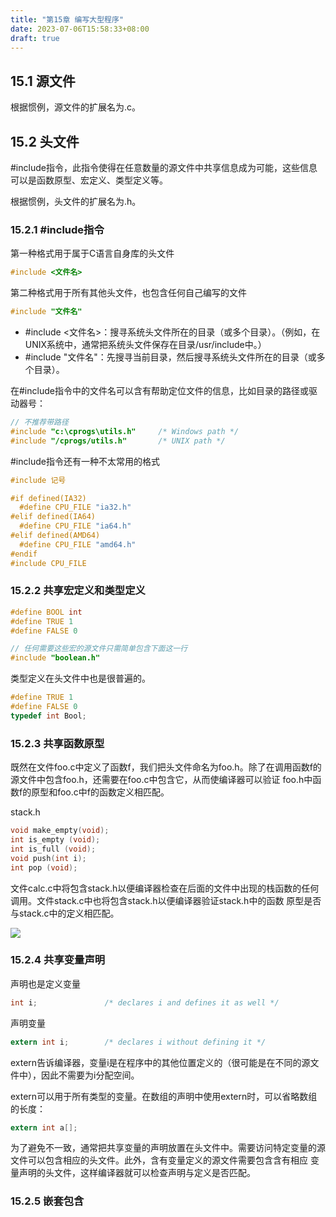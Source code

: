```yaml
---
title: "第15章 编写大型程序"
date: 2023-07-06T15:58:33+08:00
draft: true
---
```


## 15.1 源文件

根据惯例，源文件的扩展名为.c。

## 15.2 头文件

#include指令，此指令使得在任意数量的源文件中共享信息成为可能，这些信息可以是函数原型、宏定义、类型定义等。

根据惯例，头文件的扩展名为.h。

### 15.2.1 #include指令

第一种格式用于属于C语言自身库的头文件

```c
#include <文件名>
```

第二种格式用于所有其他头文件，也包含任何自己编写的文件

```c
#include "文件名"
```

- #include <文件名>：搜寻系统头文件所在的目录（或多个目录）。（例如，在UNIX系统中，通常把系统头文件保存在目录/usr/include中。）
- #include "文件名"：先搜寻当前目录，然后搜寻系统头文件所在的目录（或多个目录）。

在#include指令中的文件名可以含有帮助定位文件的信息，比如目录的路径或驱动器号：

```c
// 不推荐带路径
#include "c:\cprogs\utils.h"     /* Windows path */
#include "/cprogs/utils.h"       /* UNIX path */
```

#include指令还有一种不太常用的格式

```c
#include 记号
```

```c
#if defined(IA32)
  #define CPU_FILE "ia32.h"
#elif defined(IA64)
  #define CPU_FILE "ia64.h"
#elif defined(AMD64)
  #define CPU_FILE "amd64.h"
#endif
#include CPU_FILE
```

### 15.2.2 共享宏定义和类型定义

```c
#define BOOL int
#define TRUE 1
#define FALSE 0

// 任何需要这些宏的源文件只需简单包含下面这一行
#include "boolean.h"
```

类型定义在头文件中也是很普遍的。

```c
#define TRUE 1
#define FALSE 0
typedef int Bool;
```

### 15.2.3 共享函数原型

既然在文件foo.c中定义了函数f，我们把头文件命名为foo.h。除了在调用函数f的源文件中包含foo.h，还需要在foo.c中包含它，从而使编译器可以验证
foo.h中函数f的原型和foo.c中f的函数定义相匹配。

stack.h

```c
void make_empty(void);
int is_empty (void);
int is_full (void);
void push(int i);
int pop (void);
```

文件calc.c中将包含stack.h以便编译器检查在后面的文件中出现的栈函数的任何调用。文件stack.c中也将包含stack.h以便编译器验证stack.h中的函数
原型是否与stack.c中的定义相匹配。

![](https://res.weread.qq.com/wrepub/epub_31359737_630)

### 15.2.4 共享变量声明

声明也是定义变量

```c
int i;               /* declares i and defines it as well */
```

声明变量

```c
extern int i;        /* declares i without defining it */
```

extern告诉编译器，变量i是在程序中的其他位置定义的（很可能是在不同的源文件中），因此不需要为i分配空间。

extern可以用于所有类型的变量。在数组的声明中使用extern时，可以省略数组的长度：

```c
extern int a[];
```

为了避免不一致，通常把共享变量的声明放置在头文件中。需要访问特定变量的源文件可以包含相应的头文件。此外，含有变量定义的源文件需要包含含有相应
变量声明的头文件，这样编译器就可以检查声明与定义是否匹配。

### 15.2.5 嵌套包含
